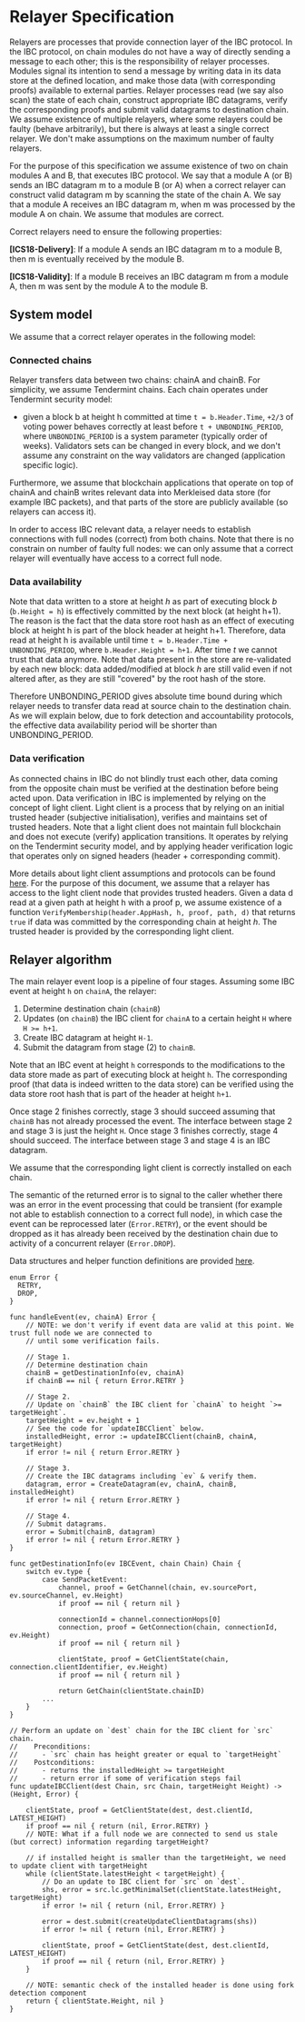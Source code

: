 # Relayer Specification

Relayers are processes that provide connection layer of the IBC protocol. In the IBC protocol, on chain
modules do not have a way of directly sending a message to each other; this is the responsibility of relayer
processes. Modules signal its intention to send a message by writing data in its data store at the
defined location, and make those data (with corresponding proofs) available to external parties.
Relayer processes read (we say also scan) the state of each chain, construct appropriate IBC datagrams,
verify the corresponding proofs and submit valid datagrams to destination chain.   
We assume existence of multiple relayers, where some relayers could be faulty (behave arbitrarily),
but there is always at least a single correct relayer. We don't make assumptions on the maximum number of 
faulty relayers.

For the purpose of this specification we assume existence of two on chain modules A and B, that executes
IBC protocol. We say that a module A (or B) sends an IBC datagram m to a module B (or A) when a correct
relayer can construct valid datagram m by scanning the state of the chain A. We say that a module A receives
an IBC datagram m, when m was processed by the module A on chain. We assume that modules
are correct.    

Correct relayers need to ensure the following properties:

**[ICS18-Delivery]**: If a module A sends an IBC datagram m to a module B, then m is
eventually received by the module B.

**[ICS18-Validity]**: If a module B receives an IBC datagram m from a module A, 
then m was sent by the module A to the module B.

## System model

We assume that a correct relayer operates in the following model:

### Connected chains

Relayer transfers data between two chains: chainA and chainB. For simplicity, we assume Tendermint chains. 
Each chain operates under Tendermint security model:
- given a block b at height h committed at time `t = b.Header.Time`, `+2/3` of voting power behaves correctly
at least before `t + UNBONDING_PERIOD`, where `UNBONDING_PERIOD` is a system parameter (typically order of weeks).
Validators sets can be changed in every block, and we don't assume any constraint on the way validators are changed
(application specific logic).  

Furthermore, we assume that blockchain applications that operate on top of chainA and chainB writes
relevant data into Merkleised data store (for example IBC packets), and that parts of the store are publicly
available (so relayers can access it). 

In order to access IBC relevant data, a relayer needs to establish connections with full nodes (correct) from 
both chains. Note that there is no constrain on number of faulty full nodes: we can only assume that a correct relayer
will eventually have access to a correct full node. 

### Data availability

Note that data written to a store at height *h* as part of executing block *b* (`b.Height = h`) is effectively committed by 
the next block (at height h+1). The reason is the fact that the data store root hash as an effect of executing block at 
height h is part of the block header at height h+1. Therefore, data read at height h is available until time 
`t = b.Header.Time + UNBONDING_PERIOD`, where `b.Header.Height = h+1`. After time *t* we cannot trust that data anymore.
Note that data present in the store are re-validated by each new block: data added/modified at block *h* are still 
valid even if not altered after, as they are still "covered" by the root hash of the store. 

Therefore UNBONDING_PERIOD gives absolute time bound during which relayer needs to transfer data read at source chain
to the destination chain. As we will explain below, due to fork detection and accountability protocols, the effective 
data availability period will be shorter than UNBONDING_PERIOD. 

### Data verification

As connected chains in IBC do not blindly trust each other, data coming from the opposite chain must be verified at
the destination before being acted upon. Data verification in IBC is implemented by relying on the concept of light client.
Light client is a process that by relying on an initial trusted header (subjective initialisation), verifies and maintains 
set of trusted headers. Note that a light client does not maintain full blockchain and does not execute (verify) application
transitions. It operates by relying on the Tendermint security model, and by applying header verification logic that operates
only on signed headers (header + corresponding commit). 

More details about light client assumptions and protocols can be found 
[here](https://github.com/tendermint/spec/tree/master/rust-spec/lightclient). For the purpose of this document, we assume
that a relayer has access to the light client node that provides trusted headers.
Given a data d read at a given path at height h with a proof p, we assume existence of a function 
`VerifyMembership(header.AppHash, h, proof, path, d)` that returns `true` if data was committed by the corresponding
chain at height *h*. The trusted header is provided by the corresponding light client. 
  
## Relayer algorithm

The main relayer event loop is a pipeline of four stages. Assuming some IBC event at height `h` on `chainA`, 
the relayer:

1. Determine destination chain (`chainB`)
2. Updates (on `chainB`) the IBC client for `chainA` to a certain height `H` where `H >= h+1`.
3. Create IBC datagram at height `H-1`.
4. Submit the datagram from stage (2) to `chainB`.

Note that an IBC event at height `h` corresponds to the modifications to the data store made as part of executing
block at height `h`. The corresponding proof (that data is indeed written to the data store) can be verified using
the data store root hash that is part of the header at height `h+1`.

Once stage 2 finishes correctly, stage 3 should succeed assuming that `chainB` has not already processed the event. The 
interface between stage 2 and stage 3 is just the height `H`. Once stage 3 finishes correctly, stage 4 should 
succeed. The interface between stage 3 and stage 4 is an IBC datagram.

We assume that the corresponding light client is correctly installed on each chain.

The semantic of the returned error is to signal to the caller whether there was an error in the event processing that 
could be transient (for example not able to establish connection to a correct full node), in which case
the event can be reprocessed later (`Error.RETRY`), or the event should be dropped as it has already been 
received by the destination chain due to activity of a concurrent relayer (`Error.DROP`).

Data structures and helper function definitions are provided 
[here](https://github.com/informalsystems/ibc-rs/blob/master/docs/spec/relayer/Definitions.md). 

```golang
enum Error {
  RETRY,
  DROP,
}
```

```golang
func handleEvent(ev, chainA) Error {
    // NOTE: we don't verify if event data are valid at this point. We trust full node we are connected to
    // until some verification fails. 
    
    // Stage 1.
    // Determine destination chain
    chainB = getDestinationInfo(ev, chainA) 
    if chainB == nil { return Error.RETRY }  

    // Stage 2.
    // Update on `chainB` the IBC client for `chainA` to height `>= targetHeight`.
    targetHeight = ev.height + 1
    // See the code for `updateIBCClient` below.
    installedHeight, error := updateIBCClient(chainB, chainA, targetHeight)
    if error != nil { return Error.RETRY }

    // Stage 3.
    // Create the IBC datagrams including `ev` & verify them.
    datagram, error = CreateDatagram(ev, chainA, chainB, installedHeight)
    if error != nil { return Error.RETRY }
    
    // Stage 4.
    // Submit datagrams.
    error = Submit(chainB, datagram)
    if error != nil { return Error.RETRY }      
}

func getDestinationInfo(ev IBCEvent, chain Chain) Chain {
    switch ev.type {
        case SendPacketEvent: 
            channel, proof = GetChannel(chain, ev.sourcePort, ev.sourceChannel, ev.Height)
            if proof == nil { return nil }
                
            connectionId = channel.connectionHops[0]
            connection, proof = GetConnection(chain, connectionId, ev.Height) 
            if proof == nil { return nil }
                
            clientState, proof = GetClientState(chain, connection.clientIdentifier, ev.Height) 
            if proof == nil { return nil }
        
            return GetChain(clientState.chainID) 
        ...    
    }
}

// Perform an update on `dest` chain for the IBC client for `src` chain.
//    Preconditions:
//      - `src` chain has height greater or equal to `targetHeight`
//    Postconditions:
//      - returns the installedHeight >= targetHeight
//      - return error if some of verification steps fail
func updateIBCClient(dest Chain, src Chain, targetHeight Height) -> (Height, Error) {
    
    clientState, proof = GetClientState(dest, dest.clientId, LATEST_HEIGHT)
    if proof == nil { return (nil, Error.RETRY) } 
    // NOTE: What if a full node we are connected to send us stale (but correct) information regarding targetHeight?
    
    // if installed height is smaller than the targetHeight, we need to update client with targetHeight
    while (clientState.latestHeight < targetHeight) {
        // Do an update to IBC client for `src` on `dest`.
        shs, error = src.lc.getMinimalSet(clientState.latestHeight, targetHeight)
        if error != nil { return (nil, Error.RETRY) }    
    
        error = dest.submit(createUpdateClientDatagrams(shs))
        if error != nil { return (nil, Error.RETRY) } 
        
        clientState, proof = GetClientState(dest, dest.clientId, LATEST_HEIGHT)
        if proof == nil { return (nil, Error.RETRY) }    
    }
    
    // NOTE: semantic check of the installed header is done using fork detection component
    return { clientState.Height, nil }        
}
```

  
     


 

